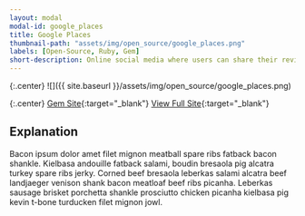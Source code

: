 ```yaml
---
layout: modal
modal-id: google_places
title: Google Places
thumbnail-path: "assets/img/open_source/google_places.png"
labels: [Open-Source, Ruby, Gem]
short-description: Online social media where users can share their reviews for the movies and search the movie review.
---
```


{:.center}
![]({{ site.baseurl }}/assets/img/open_source/google_places.png)

{:.center}
[Gem Site](https://github.com/qpowell/google_places){:target="\_blank"}
[View Full Site](https://github.com/qpowell/google_places/pull/88){:target="\_blank"}

## Explanation

Bacon ipsum dolor amet filet mignon meatball spare ribs fatback bacon shankle. Kielbasa andouille fatback salami, boudin bresaola pig alcatra turkey spare ribs jerky. Corned beef bresaola leberkas salami alcatra beef landjaeger venison shank bacon meatloaf beef ribs picanha. Leberkas sausage brisket porchetta shankle prosciutto chicken picanha kielbasa pig kevin t-bone turducken filet mignon jowl.